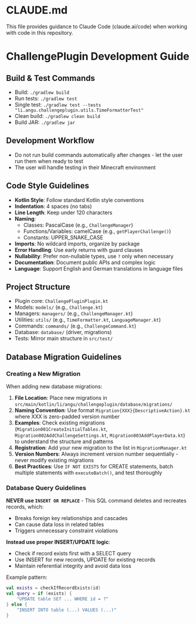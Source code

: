 # CLAUDE.md

This file provides guidance to Claude Code (claude.ai/code) when working with code in this repository.

# ChallengePlugin Development Guide

## Build & Test Commands
- Build: `./gradlew build`
- Run tests: `./gradlew test`
- Single test: `./gradlew test --tests "li.angu.challengeplugin.utils.TimeFormatterTest"`
- Clean build: `./gradlew clean build`
- Build JAR: `./gradlew jar`

## Development Workflow
- Do not run build commands automatically after changes - let the user run them when ready to test
- The user will handle testing in their Minecraft environment

## Code Style Guidelines
- **Kotlin Style**: Follow standard Kotlin style conventions
- **Indentation**: 4 spaces (no tabs)
- **Line Length**: Keep under 120 characters
- **Naming**:
  - Classes: PascalCase (e.g., `ChallengeManager`)
  - Functions/Variables: camelCase (e.g., `getPlayerChallenge()`)
  - Constants: UPPER_SNAKE_CASE
- **Imports**: No wildcard imports, organize by package
- **Error Handling**: Use early returns with guard clauses
- **Nullability**: Prefer non-nullable types, use `?` only when necessary
- **Documentation**: Document public APIs and complex logic
- **Language**: Support English and German translations in language files

## Project Structure
- Plugin core: `ChallengePluginPlugin.kt`
- Models: `models/` (e.g., `Challenge.kt`)
- Managers: `managers/` (e.g., `ChallengeManager.kt`)
- Utilities: `utils/` (e.g., `TimeFormatter.kt`, `LanguageManager.kt`)
- Commands: `commands/` (e.g., `ChallengeCommand.kt`)
- Database: `database/` (driver, migrations)
- Tests: Mirror main structure in `src/test/`

## Database Migration Guidelines

### Creating a New Migration
When adding new database migrations:

1. **File Location**: Place new migrations in `src/main/kotlin/li/angu/challengeplugin/database/migrations/`
2. **Naming Convention**: Use format `Migration{XXX}{DescriptiveAction}.kt` where XXX is zero-padded version number
3. **Examples**: Check existing migrations (`Migration001CreateInitialTables.kt`, `Migration002AddChallengeSettings.kt`, `Migration003AddPlayerData.kt`) to understand the structure and patterns
4. **Registration**: Add your new migration to the list in `MigrationManager.kt`
5. **Version Numbers**: Always increment version number sequentially - never modify existing migrations
6. **Best Practices**: Use `IF NOT EXISTS` for CREATE statements, batch multiple statements with `executeBatch()`, and test thoroughly

### Database Query Guidelines

**NEVER use `INSERT OR REPLACE`** - This SQL command deletes and recreates records, which:
- Breaks foreign key relationships and cascades
- Can cause data loss in related tables
- Triggers unnecessary constraint violations

**Instead use proper INSERT/UPDATE logic**:
- Check if record exists first with a SELECT query
- Use INSERT for new records, UPDATE for existing records
- Maintain referential integrity and avoid data loss

Example pattern:
```kotlin
val exists = checkIfRecordExists(id)
val query = if (exists) {
    "UPDATE table SET ... WHERE id = ?"
} else {
    "INSERT INTO table (...) VALUES (...)"
}
```